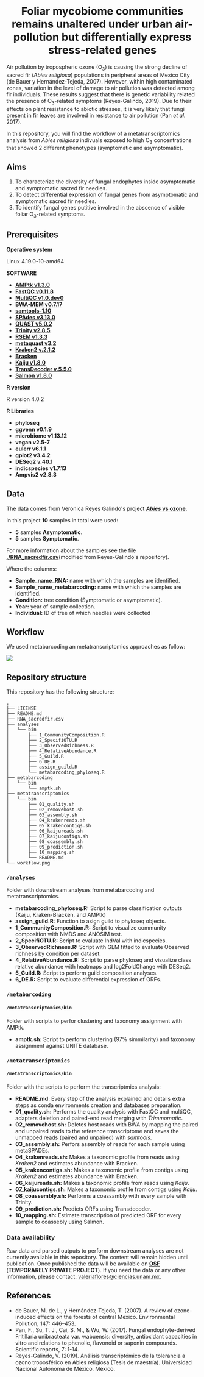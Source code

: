 # <div align="center"> Foliar mycobiome communities remains unaltered under urban air-pollution but differentially express stress-related genes </div>



Air pollution by tropospheric ozone (O<sub>3</sub>) is causing the strong decline of sacred fir (*Abies religiosa*) populations in peripheral areas of Mexico City (de Bauer y Hernández-Tejeda, 2007). However, within high contaminated zones, variation in the level of damage to air pollution was detected among fir individuals. These results suggest that there is genetic variability related the presence of O<sub>3</sub>-related symptoms (Reyes-Galindo, 2019). Due to their effects on plant resistance to abiotic stresses, it is very likely that fungi present in fir leaves are involved in resistance to air pollution (Pan *et al.* 2017).

In this repository, you will find the workflow of a metatranscriptomics analysis from *Abies religiosa* indivuals exposed to high O<sub>3</sub> concentrations that showed 2 different phenotypes (symptomatic and asymptomatic). 

## **Aims**

1. To characterize the diversity of fungal endophytes inside asymptomatic and symptomatic sacred fir needles.
2. To detect differential expression of fungal genes from asymptomatic and symptomatic sacred fir needles. 
3. To identify fungal genes putitive involved in the abscence of visible foliar O<sub>3</sub>-related symptoms.

## **Prerequisites**

**Operative system**

Linux 4.19.0-10-amd64

**SOFTWARE**

* [**AMPtk v1.3.0**](https://amptk.readthedocs.io/en/latest/index.html)
* [**FastQC v0.11.8**](https://www.bioinformatics.babraham.ac.uk/projects/fastqc/)
* [**MultiQC v1.0.dev0**](https://multiqc.info/)
* [**BWA-MEM v0.7.17**](https://bio-bwa.sourceforge.net/)
* [**samtools-1.10**](https://samtools.sourceforge.net/)
* [**SPAdes v3.13.0**](https://github.com/ablab/spades)
* [**QUAST v5.0.2**](https://quast.sourceforge.net/)
* [**Trinity v2.8.5**](https://github.com/trinityrnaseq/trinityrnaseq/wiki)
* [**RSEM v1.3.3**](https://github.com/deweylab/RSEM)
* [**metaquast v3.2**](https://quast.sourceforge.net/metaquast.html)
* [**Kraken2 v.2.1.2**](https://ccb.jhu.edu/software/kraken2/)
* [**Bracken**](https://ccb.jhu.edu/software/bracken/)
* [**Kaiju v1.8.0**](https://bioinformatics-centre.github.io/kaiju/)
* [**TransDecoder v.5.5.0**](https://github.com/TransDecoder/TransDecoder)
* [**Salmon v1.8.0**](https://combine-lab.github.io/salmon/)

**R version**

R version 4.0.2

**R Libraries**

* **phyloseq** 
* **ggvenn v0.1.9** 
* **microbiome v1.13.12** 
* **vegan v2.5-7**
* **eulerr v6.1.1** 
* **gplot2 v3.4.2** 
* **DESeq2 v.40.1**
* **indicspecies v1.7.13** 
* **Ampvis2 v2.8.3**

## **Data**

The data comes from Veronica Reyes Galindo's project [***Abies* vs ozone**](https://github.com/VeroIarrachtai/Abies_vs_ozone). 

In this project **10** samples in total were used:

* **5** samples **Asymptomatic**.
* **5** samples **Symptomatic**.  

For more information about the samples see the file [**./RNA\_sacredfir.csv**](./RNA_sacredfir.csv)(modified from Reyes-Galindo's repository).

Where the columns:

* **Sample\_name\_RNA:** name with which the samples are identified. 
* **Sample\_name\_metabarcoding:** name with which the samples are identified. 
* **Condition:** tree condition (Symptomatic or asymptomatic).
* **Year:** year of sample collection.
* **Individual:** ID of tree of which needles were collected


## **Workflow**

We used metabarcoding an metatranscriptomics approaches as follow:

![](workflow.png)

## **Repository structure**

This repository has the following structure:


```
.
├── LICENSE
├── README.md
├── RNA_sacredfir.csv
├── analyses
│   └── bin
│       ├── 1_CommunityComposition.R
│       ├── 2_SpecifiOTU.R
│       ├── 3_ObservedRichness.R
│       ├── 4_RelativeAbundance.R
│       ├── 5_Guild.R
│       ├── 6_DE.R
│       ├── assign_guild.R
│       └── metabarcoding_phyloseq.R
├── metabarcoding
│   └── bin
│       └── amptk.sh
├── metatranscriptomics
│   └── bin
│       ├── 01_quality.sh
│       ├── 02_removehost.sh
│       ├── 03_assembly.sh
│       ├── 04_krakenreads.sh
│       ├── 05_krakencontigs.sh
│       ├── 06_kaijureads.sh
│       ├── 07_kaijucontigs.sh
│       ├── 08_coassembly.sh
│       ├── 09_prediction.sh
│       ├── 10_mapping.sh
│       └── README.md
└── workflow.png

```

### `/analyses`
Folder with downstream analyses from metabarcoding and metatranscriptomics.

* **metabarcoding_phyloseq.R:** Script to parse classification outputs (Kaiju, Kraken-Bracken, and AMPtk)
* **assign_guild.R:** Function to asign guild to phyloseq objects.
* **1_CommunityComposition.R:** Script to visualize community composition with NMDS and ANOSIM test.
* **2_SpecifiOTU.R:** Script to evaluate IndVal with indicspecies.
* **3_ObservedRichness.R:** Script with GLM fitted to evaluate Observed richness by condition per dataset.
* **4_RelativeAbundance.R:** Script to parse phyloseq and visualize class relative abundance with heatmaps and log2FoldChange with DESeq2.
* **5_Guild.R:** Script to perform guild composition analyses.
* **6_DE.R:** Script to evaluate differential expression of ORFs.


### `/metabarcoding`
#### `/metatranscriptomics/bin`
Folder with scripts to perfor clustering and taxonomy assignment with AMPtk.

* **amptk.sh:** Script to perform clustering (97% simmilarity) and taxonomy assignment against UNITE database. 

### `/metatranscriptomics`
#### `/metatranscriptomics/bin`

Folder with the scripts to perform the transcriptmics analysis:

* **README.md**: Every step of the analysis explained and details extra steps as conda environments creation and databases preparation.
* **01_quality.sh:** Performs the quality analysis with FastQC and multiQC, adapters deletion and paired-end read merging with *Trimmomatic*.
* **02_removehost.sh:** Deletes host reads with BWA by mapping the paired and unpaired reads to the reference transcriptome and saves the unmapped reads (paired and unpaired) with *samtools*.
* **03_assembly.sh:** Perfors assembly of reads for each sample using metaSPADEs.
* **04_krakenreads.sh:** Makes a taxonomic profile from reads using *Kraken2* and estimates abundance with Bracken.
* **05_krakencontigs.sh:** Makes a taxonomic profile from contigs using *Kraken2* and estimates abundance with Bracken.
* **06_kaijureads.sh:** Makes a taxonomic profile from reads using *Kaiju*.
* **07_kaijucontigs.sh:** Makes a taxonomic profile from contigs using *Kaiju*.
* **08_coassembly.sh:** Performs a coassambly with every sample with Trinity.
* **09_prediction.sh:** Predicts ORFs using Transdecoder.
* **10_mapping.sh:** Estimate transcription of predicted ORF for every sample to coassebly using Salmon.
  

### Data availability

Raw data and parsed outputs to perform downstream analyses are not currently available in this repository. The content will remain hidden until publication. Once published the data will be available on [**OSF**](https://osf.io/xur7g/) (**TEMPORARELY PRIVATE PROJECT**). If you need the data or any other information, please contact: valeriaflores@ciencias.unam.mx. 



## **References**

* de Bauer, M. de L., y Hernández-Tejeda, T. (2007). A review of ozone- induced effects on the forests of central Mexico.
Environmental Pollution, 147: 446–453.
* Pan, F., Su, T. J., Cai, S. M., & Wu, W. (2017). Fungal endophyte-derived Fritillaria unibracteata var. wabuensis: diversity, antioxidant capacities in vitro and relations to phenolic, flavonoid or saponin compounds. Scientific reports, 7: 1-14.
* Reyes-Galindo, V. (2019). Análisis transcriptómico de la tolerancia a ozono troposférico en Abies religiosa (Tesis de
maestría). Universidad Nacional Autónoma de México. México.

